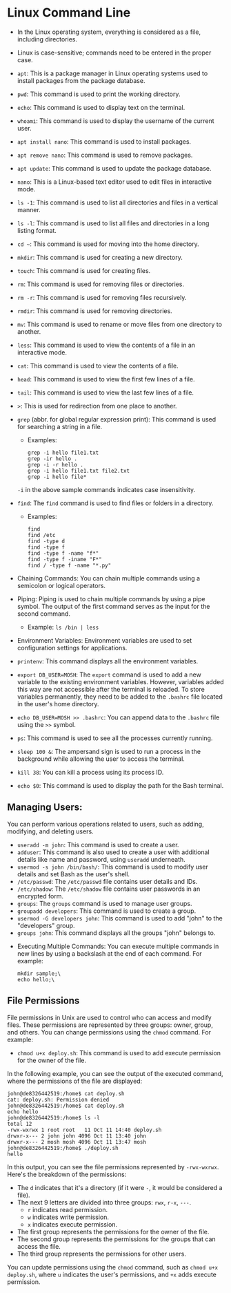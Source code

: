 # Linux Command Line

* In the Linux operating system, everything is considered as a file, including directories.
* Linux is case-sensitive; commands need to be entered in the proper case.
* `apt`: This is a package manager in Linux operating systems used to install packages from the package database.
* `pwd`: This command is used to print the working directory.
* `echo`: This command is used to display text on the terminal.
* `whoami`: This command is used to display the username of the current user.
* `apt install nano`: This command is used to install packages.
* `apt remove nano`: This command is used to remove packages.
* `apt update`: This command is used to update the package database.
* `nano`: This is a Linux-based text editor used to edit files in interactive mode.
* `ls -1`: This command is used to list all directories and files in a vertical manner.
* `ls -l`: This command is used to list all files and directories in a long listing format.
* `cd ~`: This command is used for moving into the home directory.
* `mkdir`: This command is used for creating a new directory.
* `touch`: This command is used for creating files.
* `rm`: This command is used for removing files or directories.
* `rm -r`: This command is used for removing files recursively.
* `rmdir`: This command is used for removing directories.
* `mv`: This command is used to rename or move files from one directory to another.
* `less`: This command is used to view the contents of a file in an interactive mode.
* `cat`: This command is used to view the contents of a file.
* `head`: This command is used to view the first few lines of a file.
* `tail`: This command is used to view the last few lines of a file.
* `>`: This is used for redirection from one place to another.
* `grep` (abbr. for global regular expression print): This command is used for searching a string in a file.
   - Examples:
     ```
     grep -i hello file1.txt
     grep -ir hello .
     grep -i -r hello .
     grep -i hello file1.txt file2.txt
     grep -i hello file*
     ```
   `-i` in the above sample commands indicates case insensitivity.

* `find`: The `find` command is used to find files or folders in a directory.
   - Examples:
     ```
     find
     find /etc
     find -type d
     find -type f
     find -type f -name "f*"
     find -type f -iname "F*"
     find / -type f -name "*.py"
     ```

* Chaining Commands: You can chain multiple commands using a semicolon or logical operators.

* Piping: Piping is used to chain multiple commands by using a pipe symbol. The output of the first command serves as the input for the second command.
   - Example: `ls /bin | less`

* Environment Variables: Environment variables are used to set configuration settings for applications.

* `printenv`: This command displays all the environment variables.

* `export DB_USER=MOSH`: The `export` command is used to add a new variable to the existing environment variables. However, variables added this way are not accessible after the terminal is reloaded. To store variables permanently, they need to be added to the `.bashrc` file located in the user's home directory.

* `echo DB_USER=MOSH >> .bashrc`: You can append data to the `.bashrc` file using the `>>` symbol.

* `ps`: This command is used to see all the processes currently running.

* `sleep 100 &`: The ampersand sign is used to run a process in the background while allowing the user to access the terminal.

* `kill 38`: You can kill a process using its process ID.

* `echo $0`: This command is used to display the path for the Bash terminal.

## Managing Users:
   You can perform various operations related to users, such as adding, modifying, and deleting users.
   - `useradd -m john`: This command is used to create a user.
   - `adduser`: This command is also used to create a user with additional details like name and password, using `useradd` underneath.
   - `usermod -s john /bin/bash/`: This command is used to modify user details and set Bash as the user's shell.
   - `/etc/passwd`: The `/etc/passwd` file contains user details and IDs.
   - `/etc/shadow`: The `/etc/shadow` file contains user passwords in an encrypted form.
   - `groups`: The `groups` command is used to manage user groups.
   - `groupadd developers`: This command is used to create a group.
   - `usermod -G developers john`: This command is used to add "john" to the "developers" group.
   - `groups john`: This command displays all the groups "john" belongs to.

* Executing Multiple Commands:
  You can execute multiple commands in new lines by using a backslash at the end of each command. For example:
  ```
  mkdir sample;\
  echo hello;\
  ```
## File Permissions

File permissions in Unix are used to control who can access and modify files. These permissions are represented by three groups: owner, group, and others. You can change permissions using the `chmod` command. For example:

- `chmod u+x deploy.sh`: This command is used to add execute permission for the owner of the file.

In the following example, you can see the output of the executed command, where the permissions of the file are displayed:

```shell
john@de8326442519:/home$ cat deploy.sh
cat: deploy.sh: Permission denied
john@de8326442519:/home$ cat deploy.sh
echo hello
john@de8326442519:/home$ ls -l
total 12
-rwx-wxrwx 1 root root   11 Oct 11 14:40 deploy.sh
drwxr-x--- 2 john john 4096 Oct 11 13:40 john
drwxr-x--- 2 mosh mosh 4096 Oct 11 13:47 mosh
john@de8326442519:/home$ ./deploy.sh
hello
```

In this output, you can see the file permissions represented by `-rwx-wxrwx`. Here's the breakdown of the permissions:

- The `d` indicates that it's a directory (if it were `-`, it would be considered a file).
- The next 9 letters are divided into three groups: `rwx`, `r-x`, `---`.
  - `r` indicates read permission.
  - `w` indicates write permission.
  - `x` indicates execute permission.
- The first group represents the permissions for the owner of the file.
- The second group represents the permissions for the groups that can access the file.
- The third group represents the permissions for other users.

You can update permissions using the `chmod` command, such as `chmod u+x deploy.sh`, where `u` indicates the user's permissions, and `+x` adds execute permission.

